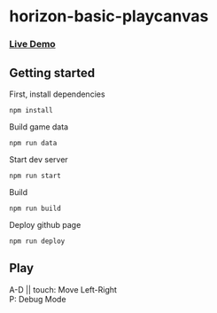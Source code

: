 # horizon-basic-playcanvas

<h3><a href = "https://congliv.github.io/horizon-basic-playcanvas/">Live Demo</a></h3>

## Getting started

First, install dependencies

`npm install`

Build game data

`npm run data`

Start dev server

`npm run start`

Build 

`npm run build`

Deploy github page 

`npm run deploy`

## Play 
A-D || touch: Move Left-Right<br>
P: Debug Mode
